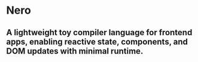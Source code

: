 # Nero

## A lightweight toy compiler language for frontend apps, enabling reactive state, components, and DOM updates with minimal runtime.